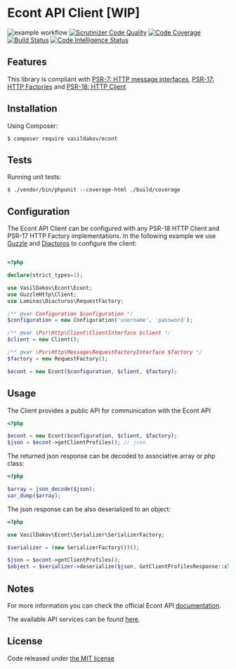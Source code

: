 # Econt API Client [WIP]

![example workflow](https://github.com/vasildakov/econt/actions/workflows/php.yml/badge.svg)
[![Scrutinizer Code Quality](https://scrutinizer-ci.com/g/vasildakov/econt/badges/quality-score.png?b=main)](https://scrutinizer-ci.com/g/vasildakov/econt/?branch=main)
[![Code Coverage](https://scrutinizer-ci.com/g/vasildakov/econt/badges/coverage.png?b=main)](https://scrutinizer-ci.com/g/vasildakov/econt/?branch=main)
[![Build Status](https://scrutinizer-ci.com/g/vasildakov/econt/badges/build.png?b=main)](https://scrutinizer-ci.com/g/vasildakov/econt/build-status/main)
[![Code Intelligence Status](https://scrutinizer-ci.com/g/vasildakov/econt/badges/code-intelligence.svg?b=main)](https://scrutinizer-ci.com/code-intelligence)

## Features

This library is compliant with [PSR-7: HTTP message interfaces](https://www.php-fig.org/psr/psr-7/), [PSR-17: HTTP Factories](https://www.php-fig.org/psr/psr-17/) and [PSR-18: HTTP Client](https://www.php-fig.org/psr/psr-18/)


## Installation

Using Composer:

```
$ composer require vasildakov/econt
```

## Tests

Running unit tests:

```
$ ./vendor/bin/phpunit --coverage-html ./build/coverage 
```


## Configuration

The Econt API Client can be configured with any PSR-18 HTTP Client and PSR-17 HTTP Factory implementations. 
In the following example we use [Guzzle](https://github.com/guzzle/guzzle) and [Diactoros](https://github.com/laminas/laminas-diactoros) 
to configure the client:

```php 

<?php

declare(strict_types=1);

use VasilDakov\Econt\Econt;
use GuzzleHttp\Client;
use Laminas\Diactoros\RequestFactory;

/** @var Configuration $configuration */
$configuration = new Configuration('username', 'password');

/** @var \Psr\Http\Client\ClientInterface $client */
$client = new Client();

/** @var \Psr\Http\Message\RequestFactoryInterface $factory */
$factory = new RequestFactory();

$econt = new Econt($configuration, $client, $factory);
```


## Usage

The Client provides a public API for communication with the Econt API

```php
<?php

$econt = new Econt($configuration, $client, $factory);
$json = $econt->getClientProfiles(); // json
```

The returned json response can be decoded to associative array or php class:

```php
<?php

$array = json_decode($json);
var_dump($array);
```

The json response can be also deserialized to an object:

```php
<?php

use VasilDakov\Econt\Serializer\SerializerFactory;

$serializer = (new SerializerFactory())();

$json = $econt->getClientProfiles(); 
$object = $serializer->deserialize($json, GetClientProfilesResponse::class, 'json');
```

## Notes

For more information you can check the official Econt API [documentation](https://www.econt.com/developers/soap-json-api.html). 

The available API services can be found [here](https://ee.econt.com/services/).

## License

Code released under [the MIT license](https://github.com/vasildakov/postcode/blob/master/LICENSE)